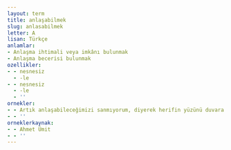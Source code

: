 ```yaml
---
layout: term
title: anlaşabilmek
slug: anlasabilmek
letter: A
lisan: Türkçe
anlamlar:
- Anlaşma ihtimali veya imkânı bulunmak
- Anlaşma becerisi bulunmak
ozellikler:
- - nesnesiz
  - -le
- - nesnesiz
  - -le
  - ''
ornekler:
- - Artık anlaşabileceğimizi sanmıyorum, diyerek herifin yüzünü duvara yapıştırıyor Mustafa.
- - ''
orneklerkaynak:
- - Ahmet Ümit
- - ''
---
```

